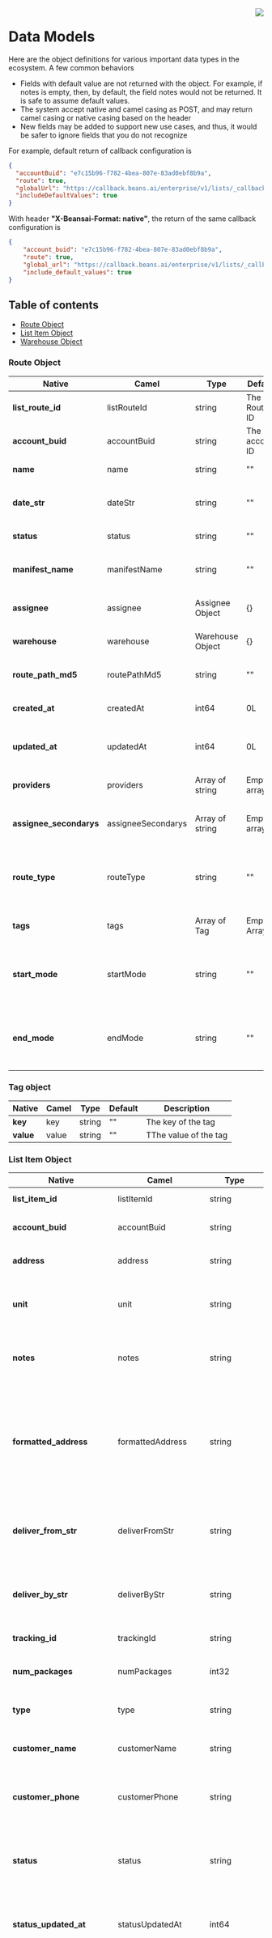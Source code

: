 

<img src="../../assets/images/beans-128x128.png" align="right" />

# Data Models

Here are the object definitions for various important data types in the ecosystem. A few common behaviors
- Fields with default value are not returned with the object. For example, if notes is empty, then, by default, the field notes would not be returned. It is safe to assume default values.
- The system accept native and camel casing as POST, and may return camel casing or native casing based on the header
- New fields may be added to support new use cases, and thus, it would be safer to ignore fields that you do not recognize

For example, default return of callback configuration is
```json
{
  "accountBuid": "e7c15b96-f782-4bea-807e-83ad0ebf8b9a",
  "route": true,
  "globalUrl": "https://callback.beans.ai/enterprise/v1/lists/_callback",
  "includeDefaultValues": true
}
```

With header **"X-Beansai-Format: native"**, the return of the same callback configuration is
```json
{
    "account_buid": "e7c15b96-f782-4bea-807e-83ad0ebf8b9a",
    "route": true,
    "global_url": "https://callback.beans.ai/enterprise/v1/lists/_callback",
    "include_default_values": true
}
```



## Table of contents
- [Route Object](#route-object)
- [List Item Object](#list-item-object)
- [Warehouse Object](#warehouse-object)

### Route Object

| Native | Camel | Type | Default | Description |
| ----------- | ----------- | ----------- | ----------- | ----------- |
| **list_route_id** | listRouteId | string | The Route ID | The unique id of the route |
| **account_buid** | accountBuid | string | The account ID | The account ID that this route is in |
| **name** | name | string | "" | The name of the route |
| **date_str** | dateStr | string | "" | The date str (yyyy-mm-dd) and should be in route operator's local time zone |
| **status** | status | string | "" | One of OPEN, CLOSED  |
| **manifest_name** | manifestName | string | "" | The name of the manifest that was loaded to create this route |
| **assignee** | assignee | Assignee Object | {} | The Assignee object associated with this route |
| **warehouse** | warehouse | Warehouse Object | {} | The warehouse object associated with this route |
| **route_path_md5** | routePathMd5 | string | "" | The md5 hash of the path last computed for this route |
| **created_at** | createdAt | int64 | 0L | The timestamp, in epoch-millis, when this route is created |
| **updated_at** | updatedAt | int64 | 0L | The timestamp, in epoch-millis, when this route is last updated |
| **providers** | providers | Array of string | Empty array | 0 or more providers that are associated with this route |
| **assignee_secondarys** | assigneeSecondarys | Array of string | Empty array | A list of assignee IDs acting as secondary assignees to this route |
| **route_type** | routeType | string | "" | One of DEFAULT, STORAGE, OMBUDSMAN or empty string to indicate the type of the route |
| **tags** | tags | Array of Tag | Empty Array | A list of route tags. These are route preferences |
| **start_mode** |startMode | string | "" | One of WAREHOUSE, ASSIGNEE_ADDRESS, STOP, or empty string to indicate the start location of the route |
| **end_mode** | endMode | string | "" | One of WAREHOUSE, ASSIGNEE_ADDRESS, STOP, or empty string to indicate the end location of the route |

### Tag object
| Native | Camel | Type | Default | Description |
| ----------- | ----------- | ----------- | ----------- | ----------- |
| **key** | key | string | "" | The key of the tag |
| **value** | value | string | "" | TThe value of the tag |


### List Item Object

| Native | Camel | Type | Default | Description |
| ----------- | ----------- | ----------- | ----------- | ----------- |
| **list_item_id** | listItemId | string | The item ID | The unique id of the item |
| **account_buid** | accountBuid | string | The account ID | The account ID that this item is in |
| **address** | address | string | "" | The original address for this item |
| **unit** | unit | string | "" | The original unit for this item, or secondary address line |
| **notes** | notes | string | "" | The notes associated with this item, this is free form text |
| **formatted_address** | formattedAddress | string | "" | Formatted address for this item, often is generated and cleaned during geocoding process if geocoder is enabled |
| **deliver_from_str** | deliverFromStr | string | "" | The start of the time window that this item could be done by |
| **deliver_by_str** | deliverByStr | string | "" | The end of the time window that this item should be done by |
| **tracking_id** | trackingId | string | "" | The tracking ID of the stop |
| **num_packages** | numPackages | int32 | 0 | The number of packages associated with this stop |
| **type** | type | string | Enum | One of PICKUP, DROPOFF |
| **customer_name** | customerName | string | "" | The name of the customer associated with this item |
| **customer_phone** | customerPhone | string | "" | The phone number of the customer associated with this item |
| **status** | status | string | Enum | One of NEW, IN_PROCESS, FINISHED, FAILED< MISLOAD, NOLOCATION, DELETED |
| **status_updated_at** | statusUpdatedAt | int64 | 0 | The epoch-millis when the status of the stop was updated |
| **route** | route | **Dimmunitive Route object** | {} | The Route that this stop is in. This is **dimmunitive** because only the list_route_id would be populated to non-default value if there is any association with other route values set to default. Otherwise, an empty object would be returned. |
| **route_priority** | routePriority | int32 | 0 | The ordering of ths stop in the route |
| **master_address** | masterAddress | string | "" | The leasing office address or community address, if associative |
| **parent_list_item_id** | parentListItemId | string | "" | The ID of the parent item if this list is in a group |
| **created_at** | createdAt | int64 | 0L | The timestamp, in epoch-millis, when this item is created |
| **updated_at** | updatedAt | int64 | 0L | The timestamp, in epoch-millis, when this item is last updated |
| **position** | position | LatLng | {} | Usually the navigate location of the address |
| **display_position** | displayPosition | LatLng | {} | Usually the rooftop location of the address |
| **is_external** | isExternal | boolean | false | Whether or not the geocoders are external to Beans |
| **origination** | origination | string | "" | The origin of the item, set when the item is created |
| **provider** | provider | string | "" | The provider of the item, set when the item is created |
| **signature_required** | signatureRequired | boolean | false | True when signature is required to close out the item |
| **url** | url | string | "" | Associated URL of the item |
| **source_seq** | sourceSeq | int32 | 0 | The sequence of the item, may not be correlated in a route |
| **transfer** | transfer | string | "" | Note on whether or not this item is transferred out or tranferred in |
| **placement** | placement | string | "" | Free form string, usually denote the placement of the item in a truck |
| **country_iso3** | countryIso3 | string | "" | The ISO3 country code of the address |
| **customer_email** | customerEmail | string | "" | The email of the customer associated with this item |
| **flavors** | flavors | string | "" | Comma separated associated constrains, this is used for route planning, and is used to match, exactly, to trucks that contain all the flavors. For example, if a item has flavors "a,b", then, only trucks that has both "a", and "b" flavors can be used for this item |
| **stop_time_seconds** | stopTimeSeconds | int32 | 0 | The stop time, in seconds, that this item should carry |
| **transferred_in** | transferredIn | boolean | false | True when this item was transferred in from another stop or route |
| **transferred_out** | transferredOut |  boolean | false | True when this item was transferred out into another route |
| **dimensions** | dimensions | Dimensions object | {} | This to denote constrains on various dimensions for Route planning |
| **third_party_reference_id** | thirdPartyReferenceId | string | "" | Third party reference ID for this stop |
| **third_party_status** | thirdPartyStatus | string | "" | Third party reference status for this stop |
| **secondary_status** | secondaryStatus | string | "" | Secondary status for this stop |

### Dimensions Object

| Native | Camel |  Type | Default | Description |
| ----------- | ----------- | ----------- | ----------- | ----------- |
| **dims** | dims | Array of Dimension object | [] | An Array of dimension |


### Dimension Object

| Native | Camel |  Type | Default | Description |
| ----------- | ----------- | ----------- | ----------- | ----------- |
| **t** | t | string | Enum | Type of the dimension. One of WEIGHT, VOLUME, COUNT |
| **v** | v | string | "" | respective value of the dimension. As long as the unit is aligned with the vehicle dimensions, a numeric is sufficient |


### Warehouse Object

| Native | Camel | Type | Default | Description |
| ----------- | ----------- | ----------- | ----------- | ----------- |
| **list_warehouse_id** | listWarehouseId | string | The warehouse ID | The unique id of the warehouse |
| **account_buid** | accountBuid | string | The account ID | The account ID that this warehouse is in |
| **address** | address | string | "" | The address of the warehouse |
| **formatted_address** | formatted_address | string | "" | The formatted address |
| **country_iso3** | countryIso3 | string | "" | The country ISO3 code of the warehouse |
| **name** | name | string | "" | The name of the warehouse |
| **domicile** | domicile | string | "" | The domicile code of the warehouse |
| **created_at** | createdAt | int64 | 0L | The timestamp, in epoch-millis, when this warehouse is created |
| **updated_at** | updatedAt | int64 | 0L | The timestamp, in epoch-millis, when this warehouse is last updated |
| **deleted** | deleted | boolean | false | Whether or not the warehouse is deleted |
| **partner_warehouse_uuid** | partnerWarehouseUuid | string | "" | An associated warehouse reference to a partner |
| **position** | position | LatLng | {} | The Lat/Lng of the warehouse |
| **tags** | tags | Array of Tag | Empty Array | A list of warehouse tags. These are warehouse preferences |

### LatLng Object

| Field | Type | Default | Description |
| ----------- | ----------- | ----------- | ----------- |
| **latitude** | double | 0.0 | The latitude |
| **longitude** | double | 0.0 | The longitude |

